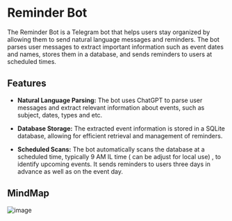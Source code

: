 # Reminder Bot

The Reminder Bot is a Telegram bot that helps users stay organized by allowing them to send natural language messages and reminders. The bot parses user messages to extract important information such as event dates and names, stores them in a database, and sends reminders to users at scheduled times.

## Features

- **Natural Language Parsing:** The bot uses ChatGPT to parse user messages and extract relevant information about events, such as subject, dates, types and etc.

- **Database Storage:** The extracted event information is stored in a SQLite database, allowing for efficient retrieval and management of reminders.

- **Scheduled Scans:** The bot automatically scans the database at a scheduled time, typically 9 AM IL time ( can be adjust for local use) , to identify upcoming events. It sends reminders to users three days in advance as well as on the event day.

## MindMap

![image](https://github.com/allykkk/Hackthon_1/assets/131651127/3d2d4cd2-f351-4a85-83d6-d227beb602a3)
